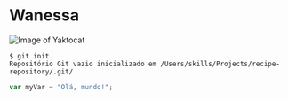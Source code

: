 # Wanessa 
![Image of Yaktocat](https://octodex.github.com/images/yaktocat.png)

```
$ git init
Repositório Git vazio inicializado em /Users/skills/Projects/recipe-repository/.git/
```

``` javascript
var myVar = "Olá, mundo!";
```

